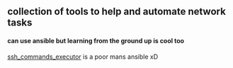 ## collection of tools to help and automate network tasks
#### can use ansible but learning from the ground up is cool too

[ssh_commands_executor](./ssh_command_executor/README.md) is a poor mans ansible xD